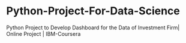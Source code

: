# Python-Project-For-Data-Science
Python Project to Develop Dashboard for the Data of Investment Firm| Online Project | IBM-Coursera 
